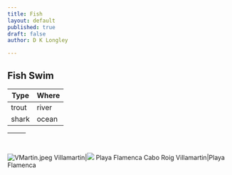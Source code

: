 ```yaml
---
title: Fish
layout: default
published: true
draft: false
author: D K Longley

---
```

## Fish Swim ##

Type|Where
-|-
trout|river
shark|ocean


&nbsp;| &nbsp;
-|-
![VMartin.jpeg](http://forestry.io/sites/5vz8mzbei02yaq/image/%2Fimages%2FVMartin.jpeg)
Villamartin|![](http://lh3.googleusercontent.com/-lHglhmh5Bwg/VMlFJjWp7iI/AAAAAAAAGN0/8YU6YUKdgcg/s0/1a.jpg)
Playa Flamenca Cabo Roig
Villamartin|Playa Flamenca

